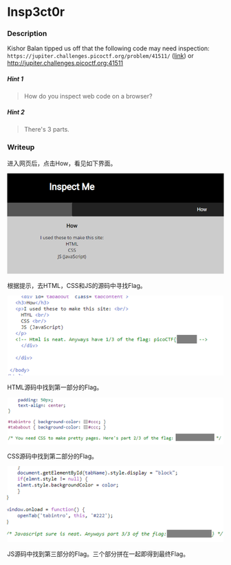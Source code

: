 # Insp3ct0r

### Description

Kishor Balan tipped us off that the following code may need inspection: `https://jupiter.challenges.picoctf.org/problem/41511/` ([link](https://jupiter.challenges.picoctf.org/problem/41511/)) or http://jupiter.challenges.picoctf.org:41511

##### Hint 1

> How do you inspect web code on a browser?

##### Hint 2

> There's 3 parts.

### Writeup

进入网页后，点击How，看见如下界面。

![image-20210708124255848](Insp3ct0r.assets/image-20210708124255848.png)

根据提示，去HTML，CSS和JS的源码中寻找Flag。

![image-20210708124349169](Insp3ct0r.assets/image-20210708124349169.png)

HTML源码中找到第一部分的Flag。

![image-20210708124418161](Insp3ct0r.assets/image-20210708124418161.png)

CSS源码中找到第二部分的Flag。

![image-20210708124443250](Insp3ct0r.assets/image-20210708124443250.png)

JS源码中找到第三部分的Flag。三个部分拼在一起即得到最终Flag。